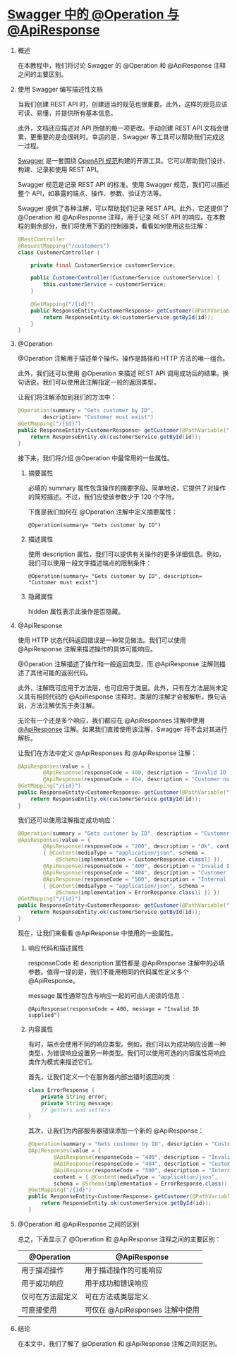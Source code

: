 # [Swagger 中的 @Operation 与 @ApiResponse](https://www.baeldung.com/swagger-operation-vs-apiresponse)

1. 概述

    在本教程中，我们将讨论 Swagger 的 @Operation 和 @ApiResponse 注释之间的主要区别。

2. 使用 Swagger 编写描述性文档

    当我们创建 REST API 时，创建适当的规范也很重要。此外，这样的规范应该可读、易懂，并提供所有基本信息。

    此外，文档还应描述对 API 所做的每一项更改。手动创建 REST API 文档会很累，更重要的是会很耗时。幸运的是，Swagger 等工具可以帮助我们完成这一过程。

    [Swagger](https://swagger.io/tools/swagger-ui) 是一套围绕 [OpenAPI 规范](https://www.baeldung.com/spring-rest-openapi-documentation)构建的开源工具。它可以帮助我们设计、构建、记录和使用 REST API。

    Swagger 规范是记录 REST API 的标准。使用 Swagger 规范，我们可以描述整个 API，如暴露的端点、操作、参数、验证方法等。

    Swagger 提供了各种注解，可以帮助我们记录 REST API。此外，它还提供了 @Operation 和 @ApiResponse 注释，用于记录 REST API 的响应。在本教程的剩余部分，我们将使用下面的控制器类，看看如何使用这些注解：

    ```java
    @RestController
    @RequestMapping("/customers")
    class CustomerController {

        private final CustomerService customerService;

        public CustomerController(CustomerService customerService) {
            this.customerService = customerService;
        }
        
        @GetMapping("/{id}")
        public ResponseEntity<CustomerResponse> getCustomer(@PathVariable("id") Long id) {
            return ResponseEntity.ok(customerService.getById(id));
        }
    }
    ```

3. @Operation

    @Operation 注解用于描述单个操作。操作是路径和 HTTP 方法的唯一组合。

    此外，我们还可以使用 @Operation 来描述 REST API 调用成功后的结果。换句话说，我们可以使用此注解指定一般的返回类型。

    让我们将注解添加到我们的方法中：

    ```java
    @Operation(summary = "Gets customer by ID", 
            description= "Customer must exist")
    @GetMapping("/{id}")
    public ResponseEntity<CustomerResponse> getCustomer(@PathVariable("id") Long id) {
        return ResponseEntity.ok(customerService.getById(id));
    }
    ```

    接下来，我们将介绍 @Operation 中最常用的一些属性。

    1. 摘要属性

        必填的 summary 属性包含操作的摘要字段。简单地说，它提供了对操作的简短描述。不过，我们应使该参数少于 120 个字符。

        下面是我们如何在 @Operation 注解中定义摘要属性：

        `@Operation(summary= "Gets customer by ID")`

    2. 描述属性

        使用 description 属性，我们可以提供有关操作的更多详细信息。例如，我们可以使用一段文字描述端点的限制条件：

        `@Operation(summary= "Gets customer by ID", description= "Customer must exist")`

    3.  隐藏属性

        hidden 属性表示此操作是否隐藏。

4. @ApiResponse

    使用 HTTP 状态代码返回错误是一种常见做法。我们可以使用 @ApiResponse 注解来描述操作的具体可能响应。

    @Operation 注解描述了操作和一般返回类型，而 @ApiResponse 注解则描述了其他可能的返回代码。

    此外，注解既可应用于方法层，也可应用于类层。此外，只有在方法层尚未定义具有相同代码的 @ApiResponse 注释时，类层的注解才会被解析。换句话说，方法注解优先于类注解。

    无论有一个还是多个响应，我们都应在 @ApiResponses 注解中使用 [@ApiResponse](https://www.baeldung.com/java-swagger-set-list-response) 注解。如果我们直接使用该注解，Swagger 将不会对其进行解析。

    让我们在方法中定义 @ApiResponses 和 @ApiResponse 注解：

    ```java
    @ApiResponses(value = {
            @ApiResponse(responseCode = 400, description = "Invalid ID supplied"),
            @ApiResponse(responseCode = 404, description = "Customer not found")})
    @GetMapping("/{id}")
    public ResponseEntity<CustomerResponse> getCustomer(@PathVariable("id") Long id) {
        return ResponseEntity.ok(customerService.getById(id));
    }
    ```

    我们还可以使用注解指定成功响应：

    ```java
    @Operation(summary = "Gets customer by ID", description = "Customer must exist")
    @ApiResponses(value = {
            @ApiResponse(responseCode = "200", description = "Ok", content = 
            { @Content(mediaType = "application/json", schema = 
                @Schema(implementation = CustomerResponse.class)) }),
            @ApiResponse(responseCode = "400", description = "Invalid ID supplied"), 
            @ApiResponse(responseCode = "404", description = "Customer not found"),
            @ApiResponse(responseCode = "500", description = "Internal server error", content = 
            { @Content(mediaType = "application/json", schema = 
                @Schema(implementation = ErrorResponse.class)) }) })
    @GetMapping("/{id}")
    public ResponseEntity<CustomerResponse> getCustomer(@PathVariable("id") Long id) {
        return ResponseEntity.ok(customerService.getById(id));
    }
    ```

    现在，让我们来看看 @ApiResponse 中使用的一些属性。

    1. 响应代码和描述属性

        responseCode 和 description 属性都是 @ApiResponse 注解中的必填参数。值得一提的是，我们不能用相同的代码属性定义多个 @ApiResponse。

        message 属性通常包含与响应一起的可由人阅读的信息：

        `@ApiResponse(responseCode = 400, message = "Invalid ID supplied")`

    2. 内容属性

        有时，端点会使用不同的响应类型。例如，我们可以为成功响应设置一种类型，为错误响应设置另一种类型。我们可以使用可选的内容属性将响应类作为模式来描述它们。

        首先，让我们定义一个在服务器内部出错时返回的类：

        ```java
        class ErrorResponse {
            private String error;
            private String message;
            // getters and setters
        }
        ```

        其次，让我们为内部服务器错误添加一个新的 @ApiResponse：

        ```java
        @Operation(summary = "Gets customer by ID", description = "Customer must exist")
        @ApiResponses(value = {
                @ApiResponse(responseCode = "400", description = "Invalid ID supplied"), 
                @ApiResponse(responseCode = "404", description = "Customer not found"),
                @ApiResponse(responseCode = "500", description = "Internal server error", 
                content = { @Content(mediaType = "application/json", 
                schema = @Schema(implementation = ErrorResponse.class)) }) })
        @GetMapping("/{id}")
        public ResponseEntity<CustomerResponse> getCustomer(@PathVariable("id") Long id) {
            return ResponseEntity.ok(customerService.getById(id));
        }
        ```

5. @Operation 和 @ApiResponse 之间的区别

    总之，下表显示了 @Operation 和 @ApiResponse 注释之间的主要区别：

    | @Operation |@ApiResponse       |
    |-------------|------------------|
    | 用于描述操作 |用于描述操作的可能响应            |
    | 用于成功响应 |用于成功和错误响应              |
    | 仅可在方法层定义| 可在方法或类层定义            |
    | 可直接使用 |可仅在 @ApiResponses 注解中使用 |

6. 结论

    在本文中，我们了解了 @Operation 和 @ApiResponse 注解之间的区别。
